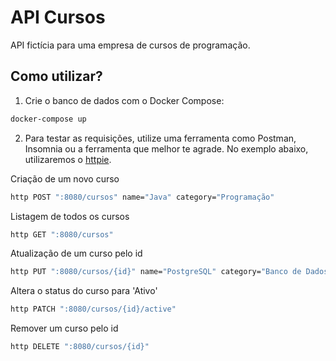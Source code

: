 # API Cursos

API fictícia para uma empresa de cursos de programação.

## Como utilizar?

1. Crie o banco de dados com o Docker Compose:

```bash
docker-compose up
```

2. Para testar as requisições, utilize uma ferramenta como Postman, Insomnia ou a ferramenta que melhor te agrade. No exemplo abaixo, utilizaremos o [httpie](https://httpie.io/).

Criação de um novo curso

```bash
http POST ":8080/cursos" name="Java" category="Programação"
```

Listagem de todos os cursos

```bash
http GET ":8080/cursos"
```

Atualização de um curso pelo id

```bash
http PUT ":8080/cursos/{id}" name="PostgreSQL" category="Banco de Dados"
```

Altera o status do curso para 'Ativo'

```bash
http PATCH ":8080/cursos/{id}/active"
```

Remover um curso pelo id

```bash
http DELETE ":8080/cursos/{id}"
```
